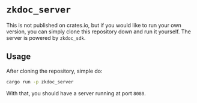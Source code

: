 # `zkdoc_server`

This is not published on crates.io, but if you would like to run your own version, you can simply clone this repository down and run it yourself.
The server is powered by `zkdoc_sdk`.

## Usage

After cloning the repository, simple do:

```bash
cargo run -p zkdoc_server
```

With that, you should have a server running at port `8080`.
